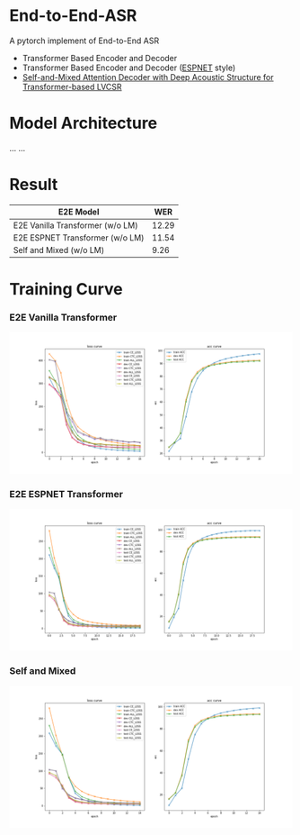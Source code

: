 # End-to-End-ASR

A pytorch implement of End-to-End ASR 

- Transformer Based Encoder and Decoder
- Transformer Based Encoder and Decoder ([ESPNET](https://github.com/espnet/espnet) style)
- [Self-and-Mixed Attention Decoder with Deep Acoustic Structure for Transformer-based LVCSR](https://arxiv.org/abs/2006.10407)

# Model Architecture

... ...

# Result

E2E Model|WER
|---|---|
E2E Vanilla Transformer (w/o LM)|12.29
E2E ESPNET Transformer (w/o LM)|11.54
Self and Mixed (w/o LM)|9.26


# Training Curve

### E2E Vanilla Transformer

![E2E Vanilla Transformer](README/transformer_loss.png)

### E2E ESPNET Transformer

![E2E ESPNET Transformer](README/espnet_loss.png)

### Self and Mixed
![Self and Mixed](README/selfandmix_loss.png)

